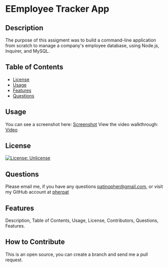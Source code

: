 # EEmployee Tracker App

## Description

  The purpose of this assigment was to build a command-line application from scratch to manage a company's employee database, using Node.js, Inquirer, and MySQL.

 ## Table of Contents

 - [License](#license)
 - [Usage](#usage)
 - [Features](#features)
 - [Questions](#questions)

## Usage

You can see a screenshot here: [Screenshot]()
View the video walkthrough: [Video](https://drive.google.com/file/d/1cyv-6NApDZQhWBJaJRtSpAP2W5NikGtW/view)


## License

 [![License: Unlicense](https://img.shields.io/badge/license-Unlicense-blue.svg)](http://unlicense.org/) 


## Questions
 Please email me, if you have any questions
patinopher@gmail.com, or visit my GitHub account at
[pherpat](https://github.com/pherpat)

## Features

 Description, Table of Contents, Usage, License, Contributors, Questions, Features.

## How to Contribute

 This is an open source, you can create a branch and send me a pull request.
